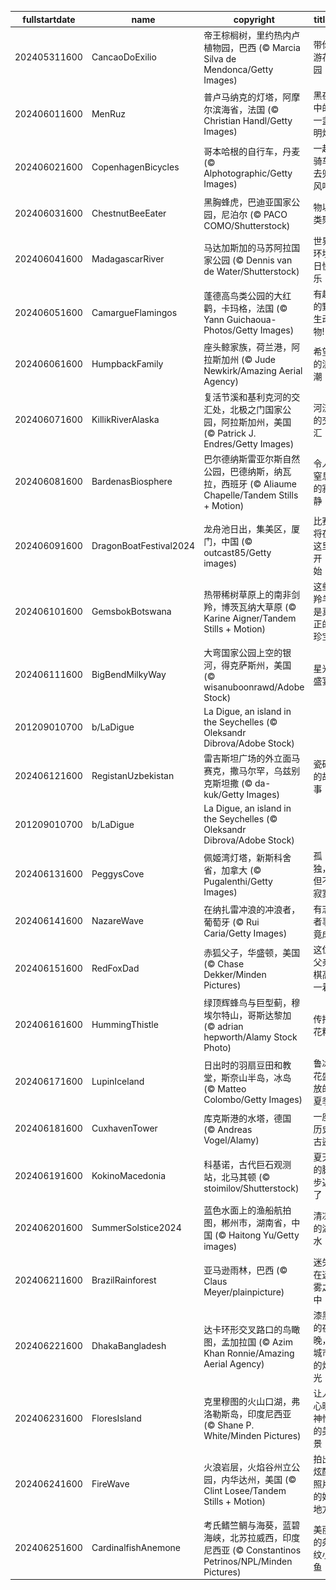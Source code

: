 |fullstartdate|name|copyright|title|image|
|--|--|--|--|--|
202405311600|CancaoDoExilio|帝王棕榈树，里约热内卢植物园，巴西 (© Marcia Silva de Mendonca/Getty Images)|带你游花园|![](/zh-CN/2024/06/202405311600CancaoDoExilio.jpg)|
202406011600|MenRuz|普卢马纳克的灯塔，阿摩尔滨海省，法国 (© Christian Handl/Getty Images)|黑夜中的一盏明灯|![](/zh-CN/2024/06/202406011600MenRuz.jpg)|
202406021600|CopenhagenBicycles|哥本哈根的自行车，丹麦 (© Alphotographic/Getty Images)|一起骑车去兜风吧|![](/zh-CN/2024/06/202406021600CopenhagenBicycles.jpg)|
202406031600|ChestnutBeeEater|黑胸蜂虎，巴迪亚国家公园，尼泊尔 (© PACO COMO/Shutterstock)|物以类聚|![](/zh-CN/2024/06/202406031600ChestnutBeeEater.jpg)|
202406041600|MadagascarRiver|马达加斯加的马苏阿拉国家公园 (© Dennis van de Water/Shutterstock)|世界环境日快乐！|![](/zh-CN/2024/06/202406041600MadagascarRiver.jpg)|
202406051600|CamargueFlamingos|蓬德高鸟类公园的大红鹳，卡玛格，法国 (© Yann Guichaoua-Photos/Getty Images)|有趣的野生动物!|![](/zh-CN/2024/06/202406051600CamargueFlamingos.jpg)|
202406061600|HumpbackFamily|座头鲸家族，荷兰港，阿拉斯加州 (© Jude Newkirk/Amazing Aerial Agency)|希望的浪潮|![](/zh-CN/2024/06/202406061600HumpbackFamily.jpg)|
202406071600|KillikRiverAlaska|复活节溪和基利克河的交汇处，北极之门国家公园，阿拉斯加州，美国 (© Patrick J. Endres/Getty Images)|河流的交汇|![](/zh-CN/2024/06/202406071600KillikRiverAlaska.jpg)|
202406081600|BardenasBiosphere|巴尔德纳斯雷亚尔斯自然公园，巴德纳斯，纳瓦拉，西班牙 (© Aliaume Chapelle/Tandem Stills + Motion)|令人窒息的寂静|![](/zh-CN/2024/06/202406081600BardenasBiosphere.jpg)|
202406091600|DragonBoatFestival2024|龙舟池日出，集美区，厦门，中国 (© outcast85/Getty images)|比赛将在这里开始！|![](/zh-CN/2024/06/202406091600DragonBoatFestival2024.jpg)|
202406101600|GemsbokBotswana|热带稀树草原上的南非剑羚，博茨瓦纳大草原 (© Karine Aigner/Tandem Stills + Motion)|这些羚羊是真正的珍宝|![](/zh-CN/2024/06/202406101600GemsbokBotswana.jpg)|
202406111600|BigBendMilkyWay|大弯国家公园上空的银河，得克萨斯州，美国 (© wisanuboonrawd/Adobe Stock)|星光盛宴|![](/zh-CN/2024/06/202406111600BigBendMilkyWay.jpg)|
201209010700|b/LaDigue|La Digue, an island in the Seychelles (© Oleksandr Dibrova/Adobe Stock)||![](/zh-CN/2024/06/201209010700b/LaDigue.jpg)|
202406121600|RegistanUzbekistan|雷吉斯坦广场的外立面马赛克，撒马尔罕，乌兹别克斯坦撒 (© da-kuk/Getty Images)|瓷砖的故事|![](/zh-CN/2024/06/202406121600RegistanUzbekistan.jpg)|
201209010700|b/LaDigue|La Digue, an island in the Seychelles (© Oleksandr Dibrova/Adobe Stock)||![](/zh-CN/2024/06/201209010700b/LaDigue.jpg)|
202406131600|PeggysCove|佩姬湾灯塔，新斯科舍省，加拿大 (© Pugalenthi/Getty Images)|孤独，但不寂寞|![](/zh-CN/2024/06/202406131600PeggysCove.jpg)|
202406141600|NazareWave|在纳扎雷冲浪的冲浪者，葡萄牙 (© Rui Caria/Getty Images)|有志者事竟成|![](/zh-CN/2024/06/202406141600NazareWave.jpg)|
202406151600|RedFoxDad|赤狐父子，华盛顿，美国 (© Chase Dekker/Minden Pictures)|这位父亲棋高一着|![](/zh-CN/2024/06/202406151600RedFoxDad.jpg)|
202406161600|HummingThistle|绿顶辉蜂鸟与巨型蓟，穆埃尔特山，哥斯达黎加 (© adrian hepworth/Alamy Stock Photo)|传播花粉|![](/zh-CN/2024/06/202406161600HummingThistle.jpg)|
202406171600|LupinIceland|日出时的羽扇豆田和教堂，斯奈山半岛，冰岛 (© Matteo Colombo/Getty Images)|鲁冰花盛放的夏季|![](/zh-CN/2024/06/202406171600LupinIceland.jpg)|
202406181600|CuxhavenTower|库克斯港的水塔，德国 (© Andreas Vogel/Alamy)|一座历史古迹|![](/zh-CN/2024/06/202406181600CuxhavenTower.jpg)|
202406191600|KokinoMacedonia|科基诺，古代巨石观测站，北马其顿 (© stoimilov/Shutterstock)|夏天的脚步近了|![](/zh-CN/2024/06/202406191600KokinoMacedonia.jpg)|
202406201600|SummerSolstice2024|蓝色水面上的渔船航拍图，郴州市，湖南省，中国 (© Haitong Yu/Getty images)|清凉的湖水|![](/zh-CN/2024/06/202406201600SummerSolstice2024.jpg)|
202406211600|BrazilRainforest|亚马逊雨林，巴西 (© Claus Meyer/plainpicture)|迷失在迷雾之中|![](/zh-CN/2024/06/202406211600BrazilRainforest.jpg)|
202406221600|DhakaBangladesh|达卡环形交叉路口的鸟瞰图，孟加拉国 (© Azim Khan Ronnie/Amazing Aerial Agency)|漆黑的夜晚，城市的灯光|![](/zh-CN/2024/06/202406221600DhakaBangladesh.jpg)|
202406231600|FloresIsland|克里穆图的火山口湖，弗洛勒斯岛，印度尼西亚 (© Shane P. White/Minden Pictures)|让人心旷神怡的美景|![](/zh-CN/2024/06/202406231600FloresIsland.jpg)|
202406241600|FireWave|火浪岩层，火焰谷州立公园，内华达州，美国 (© Clint Losee/Tandem Stills + Motion)|拍出炫酷照片的好地方|![](/zh-CN/2024/06/202406241600FireWave.jpg)|
202406251600|CardinalfishAnemone|考氏鳍竺鲷与海葵，蓝碧海峡，北苏拉威西，印度尼西亚 (© Constantinos Petrinos/NPL/Minden Pictures)|美丽的条纹小鱼！|![](/zh-CN/2024/06/202406251600CardinalfishAnemone.jpg)|

